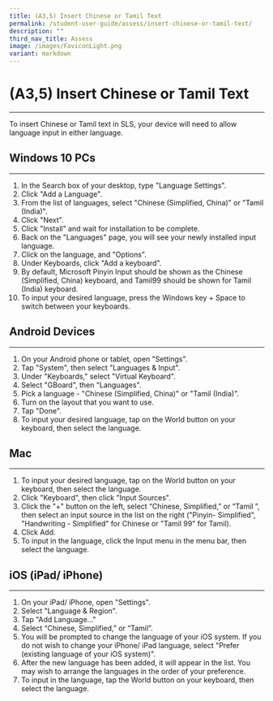```yaml
---
title: (A3,5) Insert Chinese or Tamil Text
permalink: /student-user-guide/assess/insert-chinese-or-tamil-text/
description: ""
third_nav_title: Assess
image: /images/FaviconLight.png
variant: markdown
---
```

<h1 id="insert-chinese-or-tamil-text">(A3,5) Insert Chinese or Tamil Text</h1><hr>
<p>To insert Chinese or Tamil text in SLS, your device will need to allow language input in either language.</p>
<h2 id="-windows-10-pcs-">Windows 10 PCs</h2>
<hr>
<ol>
<li>In the Search box of your desktop, type "Language Settings".</li>
<li>Click "Add a Language".</li>
<li>From the list of languages, select "Chinese (Simplified, China)" or "Tamil (India)".</li>
<li>Click "Next".</li>
<li>Click "Install" and wait for installation to be complete.</li>
<li>Back on the "Languages" page, you will see your newly installed input language.</li>
<li>Click on the language, and "Options".</li>
<li>Under Keyboards, click "Add a keyboard".</li>
<li>By default, Microsoft Pinyin Input should be shown as the Chinese (Simplified, China) keyboard, and Tamil99 should be shown for Tamil (India) keyboard.</li>
<li>To input your desired language, press the Windows key + Space to switch between your keyboards.</li>
</ol>
<h2 id="-android-devices-">Android Devices</h2>
<hr>
<ol>
<li>On your Android phone or tablet, open "Settings".</li>
<li>Tap "System", then select "Languages &amp; Input".</li>
<li>Under "Keyboards," select "Virtual Keyboard".</li>
<li>Select "GBoard", then "Languages".</li>
<li>Pick a language - "Chinese (Simplified, China)" or "Tamil (India)".</li>
<li>Turn on the layout that you want to use.</li>
<li>Tap "Done".</li>
<li>To input your desired language, tap on the World button on your keyboard, then select the language.</li>
</ol>
<h2 id="-mac-">Mac</h2>
<hr>
<ol>
<li>To input your desired language, tap on the World button on your keyboard, then select the language.</li>
<li>Click "Keyboard", then click "Input Sources".</li>
<li>Click the "+" button on the left, select “Chinese, Simplified,” or “Tamil ”, then select an input source in the list on the right ("Pinyin- Simplified", "Handwriting - Simplified" for Chinese or "Tamil 99" for Tamil).</li>
<li>Click Add.</li>
<li>To input in the language, click the Input menu in the menu bar, then select the language.</li>
</ol>
<h2 id="-ios-ipad-iphone-">iOS (iPad/ iPhone)</h2>
<hr>
<ol>
<li>On your iPad/ iPhone, open "Settings".</li>
<li>Select "Language &amp; Region".</li>
<li>Tap "Add Language..."</li>
<li>Select “Chinese, Simplified,” or “Tamil”.</li>
<li>You will be prompted to change the language of your iOS system. If you do not wish to change your iPhone/ iPad language, select "Prefer (existing language of your iOS system)".</li>
<li>After the new language has been added, it will appear in the list. You may wish to arrange the languages in the order of your preference.</li>
<li>To input in the language, tap the World button on your keyboard, then select the language.</li>
</ol>